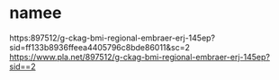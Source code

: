 # namee
https:897512/g-ckag-bmi-regional-embraer-erj-145ep?sid=ff133b8936ffeea4405796c8bde86011&amp;sc=2
https://www.pla.net/897512/g-ckag-bmi-regional-embraer-erj-145ep?sid==2
